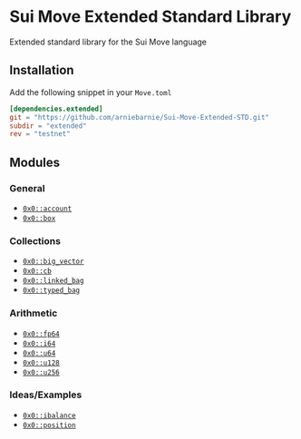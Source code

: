 # Sui Move Extended Standard Library

Extended standard library for the Sui Move language
## Installation
Add the following snippet in your `Move.toml`

```toml
[dependencies.extended]
git = "https://github.com/arniebarnie/Sui-Move-Extended-STD.git"
subdir = "extended"
rev = "testnet"
```
## Modules
### General
* [`0x0::account`](/extended/sources/account.move "Account")
* [`0x0::box`](/extended/sources/box.move "Box")
### Collections
* [`0x0::big_vector`](/extended/sources/big_vector.move "BigVector")
* [`0x0::cb`](/extended/sources/cb.move "CB")
* [`0x0::linked_bag`](/extended/sources/linked_bag.move "LinkedBag")
* [`0x0::typed_bag`](/extended/sources/typed_bag.move "TypedBag")
### Arithmetic
* [`0x0::fp64`](/extended/sources/fp64.move "FP64")
* [`0x0::i64`](/extended/sources/i64.move "I64")
* [`0x0::u64`](/extended/sources/u64.move "u64")
* [`0x0::u128`](/extended/sources/u128.move "u128")
* [`0x0::u256`](/extended/sources/u256.move "u256")
### Ideas/Examples
* [`0x0::ibalance`](/extended/sources/ibalance.move "IBalance")
* [`0x0::position`](/extended/sources/position.move "Position")
